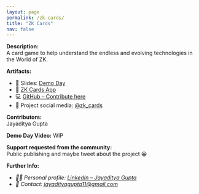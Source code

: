 ```yaml
---
layout: page
permalink: /zk-cards/
title: "ZK Cards"
nav: false
---
```


**Description:**  
A card game to help understand the endless and evolving technologies in the World of ZK.

**Artifacts:**

- 📄 Slides: [Demo Day](https://docs.google.com/presentation/d/1gM4o-w3pQdxjQHbF26dQb2ZmDnPV9HZmERfF7vcdIW4/)
- 🔗 [ZK Cards App](https://zk-cards.netlify.app/)
- 💻 [GitHub – Contribute here](https://github.com/ZK-card/zk-cards)
- 🧵 Project social media: [@zk_cards](https://x.com/zk_cards)

**Contributors:**  
Jayaditya Gupta

**Demo Day Video:**
WIP

**Support requested from the community:**  
Public publishing and maybe tweet about the project 😀

**Further Info:**

- _🙋‍♂️ Personal profile: [LinkedIn – Jayaditya Gupta](https://www.linkedin.com/in/jayaditya-gupta-a56454129/)_
- _📧 Contact: [jayadityagupta11@gmail.com](mailto:jayadityagupta11@gmail.com)_
